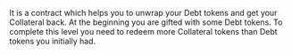 It is a contract which helps you to unwrap your Debt tokens and get your Collateral back. At the beginning you are gifted with some Debt tokens. To complete this level you need to redeem more Collateral tokens than Debt tokens you initially had.